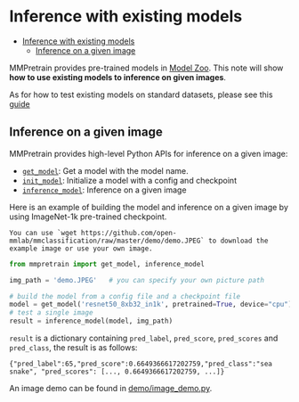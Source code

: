 # Inference with existing models

- [Inference with existing models](#inference-with-existing-models)
  - [Inference on a given image](#inference-on-a-given-image)

MMPretrain provides pre-trained models in [Model Zoo](../modelzoo_statistics.md).
This note will show **how to use existing models to inference on given images**.

As for how to test existing models on standard datasets, please see this [guide](./train_test.md#test)

## Inference on a given image

MMPretrain provides high-level Python APIs for inference on a given image:

- [`get_model`](mmpretrain.apis.get_model): Get a model with the model name.
- [`init_model`](mmpretrain.apis.init_model): Initialize a model with a config and checkpoint
- [`inference_model`](mmpretrain.apis.inference_model): Inference on a given image

Here is an example of building the model and inference on a given image by using ImageNet-1k pre-trained checkpoint.

```{note}
You can use `wget https://github.com/open-mmlab/mmclassification/raw/master/demo/demo.JPEG` to download the example image or use your own image.
```

```python
from mmpretrain import get_model, inference_model

img_path = 'demo.JPEG'   # you can specify your own picture path

# build the model from a config file and a checkpoint file
model = get_model('resnet50_8xb32_in1k', pretrained=True, device="cpu")  # device can be 'cuda:0'
# test a single image
result = inference_model(model, img_path)
```

`result` is a dictionary containing `pred_label`, `pred_score`, `pred_scores` and `pred_class`, the result is as follows:

```text
{"pred_label":65,"pred_score":0.6649366617202759,"pred_class":"sea snake", "pred_scores": [..., 0.6649366617202759, ...]}
```

An image demo can be found in [demo/image_demo.py](https://github.com/open-mmlab/mmclassification/blob/pretrain/demo/image_demo.py).
